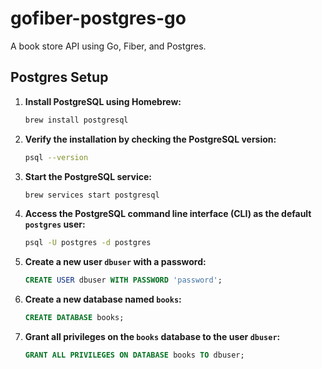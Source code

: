 # gofiber-postgres-go

A book store API using Go, Fiber, and Postgres.

## Postgres Setup

1. **Install PostgreSQL using Homebrew:**

    ```sh
    brew install postgresql
    ```

2. **Verify the installation by checking the PostgreSQL version:**

    ```sh
    psql --version
    ```

3. **Start the PostgreSQL service:**

    ```sh
    brew services start postgresql
    ```

4. **Access the PostgreSQL command line interface (CLI) as the default `postgres` user:**

    ```sh
    psql -U postgres -d postgres
    ```

5. **Create a new user `dbuser` with a password:**

    ```sql
    CREATE USER dbuser WITH PASSWORD 'password';
    ```

6. **Create a new database named `books`:**

    ```sql
    CREATE DATABASE books;
    ```

7. **Grant all privileges on the `books` database to the user `dbuser`:**

    ```sql
    GRANT ALL PRIVILEGES ON DATABASE books TO dbuser;
    ```

